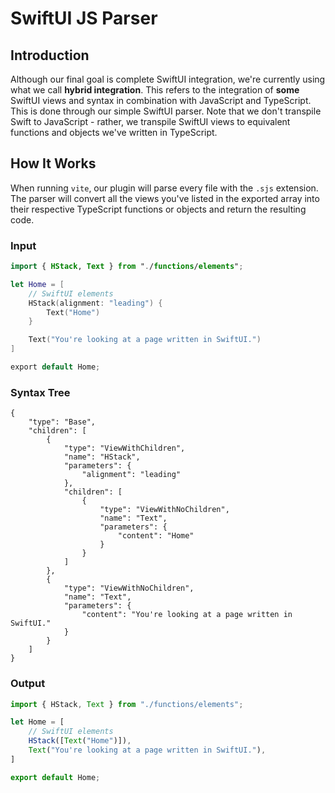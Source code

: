 # SwiftUI JS Parser
## Introduction
Although our final goal is complete SwiftUI integration, we're currently using what we call **hybrid integration**. This refers to the integration of __some__ SwiftUI views and syntax in combination with JavaScript and TypeScript. This is done through our simple SwiftUI parser. Note that we don't transpile Swift to JavaScript - rather, we transpile SwiftUI views to equivalent functions and objects we've written in TypeScript.

## How It Works
When running `vite`, our plugin will parse every file with the `.sjs` extension. The parser will convert all the views you've listed in the exported array into their respective TypeScript functions or objects and return the resulting code.

### Input
```swift
import { HStack, Text } from "./functions/elements";

let Home = [
    // SwiftUI elements
    HStack(alignment: "leading") {
        Text("Home")
    }

    Text("You're looking at a page written in SwiftUI.")
]

export default Home;
```

### Syntax Tree
```
{
	"type": "Base",
	"children": [
		{
			"type": "ViewWithChildren",
			"name": "HStack",
			"parameters": {
				"alignment": "leading"
			},
			"children": [
				{
					"type": "ViewWithNoChildren",
					"name": "Text",
					"parameters": {
						"content": "Home"
					}
				}
			]
		},
        {
            "type": "ViewWithNoChildren",
            "name": "Text",
            "parameters": {
                "content": "You're looking at a page written in SwiftUI."
            }
        }
	]
}
```


### Output
```js
import { HStack, Text } from "./functions/elements";

let Home = [
    // SwiftUI elements
    HStack([Text("Home")]),
    Text("You're looking at a page written in SwiftUI."),
]

export default Home;
```